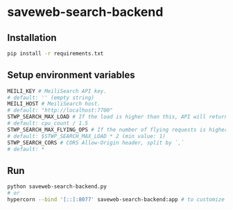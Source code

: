 # saveweb-search-backend

## Installation

```bash
pip install -r requirements.txt
```

## Setup environment variables

```bash
MEILI_KEY # MeiliSearch API key.
# default: '' (empty string)
MEILI_HOST # MeiliSearch host.
# default: "http://localhost:7700"
STWP_SEARCH_MAX_LOAD # If the load is higher than this, API will return 503.
# default: cpu_count / 1.5
STWP_SEARCH_MAX_FLYING_OPS # If the number of flying requests is higher than this, API will return 503.
# default: $STWP_SEARCH_MAX_LOAD * 2 (min value: 1)
STWP_SEARCH_CORS # CORS Allow-Origin header, split by `,`
# default: *
```

## Run

```bash
python saveweb-search-backend.py
# or
hypercorn --bind '[::]:8077' saveweb-search-backend:app # to customize the bind address
```
